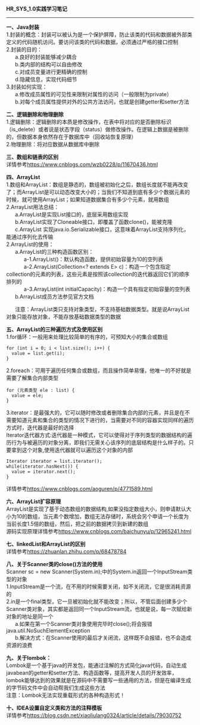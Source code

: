 **HR_SYS_1.0实践学习笔记**  


----------


**一、Java封装**  
1.封装的概念：封装可以被认为是一个保护屏障，防止该类的代码和数据被外部类定义的代码随机访问。要访问该类的代码和数据，必须通过严格的接口控制  
2.封装的目的：  
&nbsp;&nbsp;&nbsp;&nbsp;&nbsp;&nbsp;a.良好的封装能够减少耦合  
&nbsp;&nbsp;&nbsp;&nbsp;&nbsp;&nbsp;b.类内部的结构可以自由修改  
&nbsp;&nbsp;&nbsp;&nbsp;&nbsp;&nbsp;c.对成员变量进行更精确的控制  
&nbsp;&nbsp;&nbsp;&nbsp;&nbsp;&nbsp;d.隐藏信息，实现代码细节  
3.封装如何实现：  
&nbsp;&nbsp;&nbsp;&nbsp;&nbsp;&nbsp;a.修改成员属性的可见性来限制对属性的访问（一般限制为private）  
&nbsp;&nbsp;&nbsp;&nbsp;&nbsp;&nbsp;b.对每个成员属性提供对外的公共方法访问，也就是创建getter和setter方法  
  
**二、逻辑删除和物理删除**  
1.逻辑删除：逻辑删除的本质是修改操作，在表中将对应的是否删除标识（is_delete）或者说是状态字段（status）做修改操作。在逻辑上数据是被删除的，但数据本身依然存在于数据库中（回收站恢复原理）  
2.物理删除：将对应数据从数据库中删除  
  
**三、数组和链表的区别**  
详情参考<https://www.cnblogs.com/wzb0228/p/11670436.html>  
  
**四、ArrayList**  
1.数组和ArrayList：数组是静态的，数组被初始化之后，数组长度就不能再改变了；而ArrayList是可以动态改变大小的；当我们不知道到底有多少个数据元素的时候，就可使用ArrayList；如果知道数据集合有多少个元素，就用数组  
2.ArrayList用法总结：  
&nbsp;&nbsp;&nbsp;&nbsp;&nbsp;&nbsp;a.ArrayList是实现List接口的，底层采用数组实现  
&nbsp;&nbsp;&nbsp;&nbsp;&nbsp;&nbsp;b.ArrayList实现了Cloneable接口，即覆盖了函数clone()，能被克隆  
&nbsp;&nbsp;&nbsp;&nbsp;&nbsp;&nbsp;c.ArrayList 实现java.io.Serializable接口，这意味着ArrayList支持序列化，能通过序列化去传输  
2.ArrayList的使用：  
&nbsp;&nbsp;&nbsp;&nbsp;&nbsp;&nbsp;a.ArrayList的三种构造函数区别：  
&nbsp;&nbsp;&nbsp;&nbsp;&nbsp;&nbsp;&nbsp;&nbsp;&nbsp;&nbsp;&nbsp;&nbsp;a-1.ArrayList()：默认构造函数，提供初始容量为10的空列表  
&nbsp;&nbsp;&nbsp;&nbsp;&nbsp;&nbsp;&nbsp;&nbsp;&nbsp;&nbsp;&nbsp;&nbsp;a-2.ArrayList(Collection<? extends E>   c)：构造一个包含指定collection的元素的列表，这些元素是按照该collection的迭代器返回它们的顺序排列的  
&nbsp;&nbsp;&nbsp;&nbsp;&nbsp;&nbsp;&nbsp;&nbsp;&nbsp;&nbsp;&nbsp;&nbsp;a-3.ArrayList(int initialCapacity)：构造一个具有指定初始容量的空列表  
&nbsp;&nbsp;&nbsp;&nbsp;&nbsp;&nbsp;b.ArrayList成员方法参见官方文档 
  
&nbsp;&nbsp;&nbsp;&nbsp;&nbsp;&nbsp;注意：ArrayList类只支持对象类型，不支持基础数据类型。就是说ArrayList对象只能存放对象，不能存放基础数据类型的数据  
  
**五、ArrayList的三种遍历方式及使用区别**  
1.for循环：一般用来处理比较简单的有序的，可预知大小的集合或数组  
  
    for (int i = 0; i < list.size(); i++) {  
      value = list.get(i);  
    }  
      
2.foreach：可用于遍历任何集合或数组，而且操作简单易懂，他唯一的不好就是需要了解集合内部类型  
  
    for (元素类型 ele : list) {  
      value = ele;  
    }  
      
3.iterator：是最强大的，它可以随时修改或者删除集合内部的元素，并且是在不需要知道元素和集合的类型的情况下进行的，当需要对不同的容器实现同样的遍历方式时，迭代器是最好的选择  
Iterator迭代器方式:迭代器是一种模式，它可以使得对于序列类型的数据结构的遍历行为与被遍历的对象分离，即我们无需关心该序列的底层结构是什么样子的。只要拿到这个对象,使用迭代器就可以遍历这个对象的内部  
  
    Iterator iterator = list.iterator();  
    while(iterator.hasNext()) {  
      value = iterator.next();  
    }  
        
详情参考<https://www.cnblogs.com/aoguren/p/4771589.html>  
  
**六、ArrayList扩容原理**  
ArrayList是实现了基于动态数组的数据结构,如果没指定数组大小，则申请默认大小为10的数组，当元素个数增加，数组无法存储时，系统会另个申请一个长度为当前长度1.5倍的数组，然后，把之前的数据拷贝到新建的数组  
源码实现原理详情参考<https://www.cnblogs.com/baichunyu/p/12965241.html>  
  
**七、linkedList和ArrayList的区别**  
详情参考<https://zhuanlan.zhihu.com/p/68478784>  
  
**八、关于Scanner类的close()方法的使用**  
Scanner sc = new Scanner(System.in);中的System.in返回一个InputStream类型的对象  
1.InputStream是一个流，在不用的时候需要关闭，如不关闭流，它是很消耗资源的  
2.in是一个final类型，它一旦被初始化就不能改变；所以，不管后面创建多少个Scanner类对象，其实都是返回同一个InputStream流，也就是说，每一次赋给新对象的地址是同一个  
&nbsp;&nbsp;&nbsp;&nbsp;&nbsp;&nbsp;a.如果在第一个Scanner类对象使用完毕时close();将会报错java.util.NoSuchElementException  
&nbsp;&nbsp;&nbsp;&nbsp;&nbsp;&nbsp;b.解决方式：在Scanner使用的最后才关闭流，这样既不会报错，也不会造成资源的浪费  
  
**九、关于lombok：**  
Lombok是一个基于java的开发包，能通过注解的方式简化java代码，自动生成javabean的getter和setter方法、构造函数等，提高开发人员的开发效率，lombok能够达到的效果就是在源码中不需要写一些通用的方法，但是在编译生成的字节码文件中会自动帮我们生成这些方法  
注意：Lombok无法实现重载形式的各种构造形式！  
  
**十、IDEA设置自定义类和方法的注释模板**  
详情参考<https://blog.csdn.net/xiaoliulang0324/article/details/79030752>